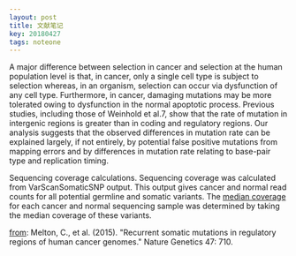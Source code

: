 ```yaml
---
layout: post
title: 文献笔记
key: 20180427
tags: noteone
---
```


A major difference between selection in cancer and selection at the human population level is that, in cancer, only a single cell type is subject to selection whereas, in an organism, selection can occur via dysfunction of any cell type. Furthermore, in cancer, damaging mutations may be more tolerated owing to dysfunction in the normal apoptotic process. Previous studies, including those of Weinhold et al.7, show that the rate of mutation in intergenic regions is greater than in coding and regulatory regions. Our analysis suggests that the observed differences in mutation rate can be explained largely, if not entirely, by potential false positive mutations from mapping errors and by differences in mutation rate relating to base-pair type and replication timing.

Sequencing coverage calculations. Sequencing coverage was calculated from VarScanSomaticSNP output. This output gives cancer and normal read counts for all potential germline and somatic variants. The <u>median coverage</u> for each cancer and normal sequencing sample was determined by taking the median coverage of these variants.

<u>from</u>: Melton, C., et al. (2015). "Recurrent somatic mutations in regulatory regions of human cancer genomes." Nature Genetics 47: 710.
